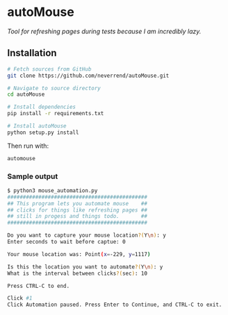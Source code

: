 # autoMouse

_Tool for refreshing pages during tests because I am incredibly lazy._

## Installation

```sh
# Fetch sources from GitHub
git clone https://github.com/neverrend/autoMouse.git

# Navigate to source directory
cd autoMouse

# Install dependencies
pip install -r requirements.txt

# Install autoMouse
python setup.py install
```

Then run with:

```sh
automouse
```

### Sample output

```sh
$ python3 mouse_automation.py
#############################################
## This program lets you automate mouse    ##
## clicks for things like refreshing pages ##
## still in progess and things todo.       ##
#############################################

Do you want to capture your mouse location?(Y\n): y
Enter seconds to wait before captue: 0

Your mouse location was: Point(x=-229, y=1117)

Is this the location you want to automate?(Y\n): y
What is the interval between clicks?(sec): 10

Press CTRL-C to end.

Click #1
Click Automation paused. Press Enter to Continue, and CTRL-C to exit.
```
